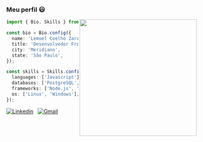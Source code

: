 ### Meu perfil 😃

<img src="https://www.flaticon.com/svg/static/icons/svg/3079/3079112.svg" width="310px" align="right" />

```typescript
import { Bio, Skills } from '@dev';

const bio = Bio.config({
  name: 'Lemuel Coelho Zara',
  title: 'Desenvolvedor Frontend Jr',
  city: 'Meridiano',
  state: 'São Paulo',
});

const skills = Skills.config({
  languages: ['Javascript'],
  databases: ['PostgreSQL', 'MongoDB'],
  frameworks: ['Node.js', 'React.js'],
  os: ['Linux', 'Windows'],
});
```

[![Linkedin](https://img.shields.io/badge/-Lemuel%20Coelho%20Zara-031CA6?style=flat&logo=Linkedin&logoColor=white)](https://www.linkedin.com/in/lemuelZara/)
&nbsp;
[![Gmail](https://img.shields.io/badge/-lemuel.czara@gmail.com-031CA6?style=flat&logo=Gmail&logoColor=white)](mailto:lemuel.czara@gmail.com)
